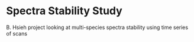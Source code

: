 # Spectra Stability Study
 B. Hsieh project looking at multi-species spectra stability using time series of scans 
